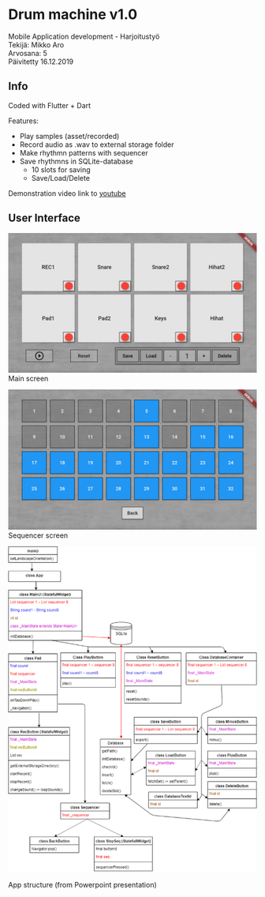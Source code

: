 # Drum machine v1.0

Mobile Application development - Harjoitustyö  
Tekijä: Mikko Aro  
Arvosana: 5  
Päivitetty 16.12.2019

## Info

Coded with Flutter + Dart  

Features:

- Play samples (asset/recorded)
- Record audio as .wav to external storage folder
- Make rhythmn patterns with sequencer
- Save rhythmns in SQLite-database
    - 10 slots for saving
    - Save/Load/Delete

Demonstration video link to [youtube](https://youtu.be/twkhECjTBog)

## User Interface

![Screen 1](Docs/Screen1.PNG)
Main screen

![Screen 2](Docs/Screen2.PNG)
Sequencer screen

![UML](Docs/UML.png)  

App structure (from Powerpoint presentation)
